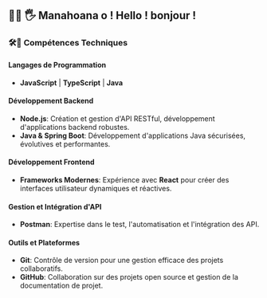 ## 👨‍🎓  🖐  Manahoana o !  Hello ! bonjour !


### 🛠🧥 Compétences Techniques

#### Langages de Programmation

- **JavaScript** | **TypeScript** | **Java**

#### Développement Backend

- **Node.js**: Création et gestion d'API RESTful, développement d'applications backend robustes.
- **Java & Spring Boot**: Développement d'applications Java sécurisées, évolutives et performantes.

#### Développement Frontend

- **Frameworks Modernes**: Expérience avec **React** pour créer des interfaces utilisateur dynamiques et réactives.

#### Gestion et Intégration d'API

- **Postman**: Expertise dans le test, l'automatisation et l'intégration des API.

#### Outils et Plateformes

- **Git**: Contrôle de version pour une gestion efficace des projets collaboratifs.
- **GitHub**: Collaboration sur des projets open source et gestion de la documentation de projet.



